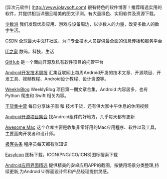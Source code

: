 [异次元软件]    (http://www.iplaysoft.com)  很有特色的软件博客！推荐精选实用的软件，并提供相当详细且精美的图文评测。有大量绿色、实用软件及资源下载。

[少数派](http://sspai.com)  我们发现优质应用、游戏与设备周边，以少数人的力量，改变多数人的数字生活。

[CSDN](http://www.csdn.net) 全球最大中文IT社区，为IT专业技术人员提供最全面的信息传播和服务平台

[IT之家](http://www.ithome.com) 数码，科技，生活

[GitHub](https://github.com) 是一个面向开源及私有软件项目的托管平台

[Android开发技术周报](http://www.androidweekly.cn)  汇集互联网上每周Android开发的技术文章、开源项目、开发工具、视频教程、Android设计教程、设计资源等。

[WeeklyBlog](http://itscoder.com) WeeklyBlog 项目第一期文章合集，Android 内容居多，也有 Python 爬虫和 Swift 相关内容。

[干货集中营](http://gank.io) 每日分享妹子图 和 技术干货，还有供大家中午休息的休闲视频

[Android开源项目集合](http://p.codekk.com) 找Android组件的好地方，几乎每天都有更新

[Awesome Mac](https://jaywcjlove.github.io/awesome-mac/) 这个仓库主要是收集非常好用的Mac应用程序、软件以及工具，主要面向开发者和设计师。

[极客头条](http://geek.csdn.net) 程序员每天都有涨知识

[EasyIcon](http://www.easyicon.net) 图标下载，ICON(PNG/ICO/ICNS)图标搜索下载

[Android应用界面精选](http://www.apkui.com) 提供精美的安卓应用APP的截图，按使用场景分类整理,持续更新,为Android UI界面设计师和产品经理提供灵感。




